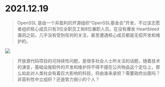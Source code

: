# 2021.12.19 

> OpenSSL 是由一个非盈利的开源组织“OpenSSL基金会”开发，不过该志愿者组织核心成员只有3位全职员工和8位兼职人员。在没有爆发 Heartbleed 漏洞之前，几乎没有受到任何的关注，甚至遭遇核心成员都是无偿开发和维护的。



![](http://www.loadthegame.com/wp-content/uploads/2014/04/OpenSSL_Heartbleed-660x330.jpg)

> 开放源代码项目的可持续性问题，是很多社会人士所关注的话题，随着技术的演变，基础设施软件的开发和维护将不得不摆在公共物品这个定位上，那么如此对人类社会有着巨大影响的科技，将由谁来承担？需要政府出面吗？非营利性中立组织？还是势力弱小的个人？